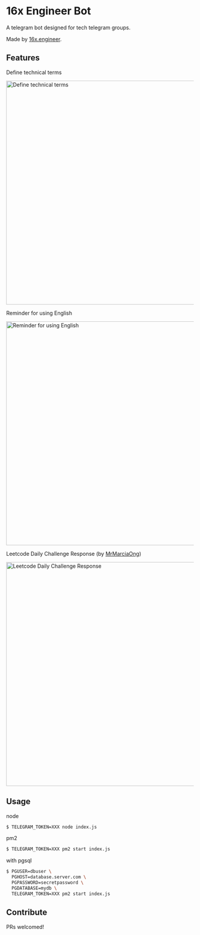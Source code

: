 # 16x Engineer Bot

A telegram bot designed for tech telegram groups.

Made by [16x.engineer](https://16x.engineer/).

## Features

Define technical terms

<p float="left">
  <img src="https://github.com/paradite/16x-bot/blob/main/screenshots/define.png?raw=true" alt="Define technical terms" width="600"/>
</p>

Reminder for using English

<p float="left">
  <img src="https://github.com/paradite/16x-bot/blob/main/screenshots/language.png?raw=true" alt="Reminder for using English" width="600"/>
</p>

Leetcode Daily Challenge Response (by [MrMarciaOng](https://github.com/MrMarciaOng))

<p float="left">
  <img src="https://github.com/paradite/16x-bot/blob/main/screenshots/leetcode.png?raw=true" alt="Leetcode Daily Challenge Response" width="600"/>
</p>

## Usage

node

```bash
$ TELEGRAM_TOKEN=XXX node index.js
```

pm2

```bash
$ TELEGRAM_TOKEN=XXX pm2 start index.js
```

with pgsql

```bash
$ PGUSER=dbuser \
  PGHOST=database.server.com \
  PGPASSWORD=secretpassword \
  PGDATABASE=mydb \
  TELEGRAM_TOKEN=XXX pm2 start index.js
```

## Contribute

PRs welcomed!
